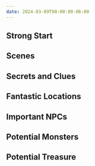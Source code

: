 ```yaml
---
date: 2024-03-09T00:00:00-06:00
---
```

## Strong Start  


## Scenes  


## Secrets and Clues  


## Fantastic Locations  


## Important NPCs  


## Potential Monsters  


## Potential Treasure  
